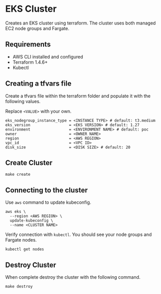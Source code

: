 # EKS Cluster
Creates an EKS cluster using terraform. 
The cluster uses both managed EC2 node groups and Fargate.

## Requirements
- AWS CLI installed and configured
- Terraform 1.4.6+
- Kubectl

## Creating a tfvars file
Create a tfvars file within the terraform folder and populate it with the following values.

Replace `<VALUE>` with your own.
```shell
eks_nodegroup_instance_type = <INSTANCE TYPE> # default: t3.medium
eks_version                 = <EKS VERSION> # default: 1.27
environment                 = <ENVIRONMENT NAME> # default: poc
owner                       = <OWNER NAME>
region                      = <AWS REGION>
vpc_id                      = <VPC ID>
disk_size                   = <DISK SIZE> # default: 20
```

## Create Cluster
```shell
make create
```

## Connecting to the cluster
Use `aws` command to update kubeconfig.
```shell
aws eks \
  --region <AWS REGION> \
  update-kubeconfig \
  --name <CLUSTER NAME>
```

Verify connection with `kubectl`. 
You should see your node groups and Fargate nodes.
```shell
kubectl get nodes
```

## Destroy Cluster
When complete destroy the cluster with the following command.
```shell
make destroy
```
